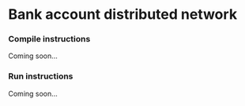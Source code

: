 # Bank account distributed network
### Compile instructions
Coming soon...
### Run instructions
Coming soon...
